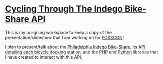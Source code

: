 # [Cycling Through The Indego Bike-Share API](https://fosscon.us/node/12742)

This is my on-going workspace to keep a copy of the presentation/slideshow that I am working on for [FOSSCON](https://fosscon.us/)!

I plan to present/talk about the [Philadelphia Indego Bike-Share](https://www.rideindego.com/), its [API detailing each bicycle docking station](https://www.rideindego.com/stations/json/), and the [PHP](https://github.com/ericoc/indego-php-lib) and [Python](https://github.com/ericoc/indego-py-lib) libraries that I have created to interact with this API.

